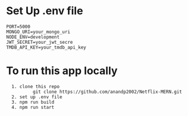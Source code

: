 # Set Up .env file
    PORT=5000
    MONGO_URI=your_mongo_uri
    NODE_ENV=development
    JWT_SECRET=your_jwt_secre
    TMDB_API_KEY=your_tmdb_api_key

# To run this app locally
      1. clone this repo 
              git clone https://github.com/anandp2002/Netflix-MERN.git
      2. set up .env file
      3. npm run build
      4. npm run start
